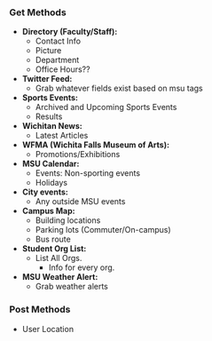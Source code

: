 ### Get Methods

- **Directory (Faculty/Staff):**
  - Contact Info
  - Picture
  - Department
  - Office Hours??
- **Twitter Feed:**
  - Grab whatever fields exist based on msu tags
- **Sports Events:**
  - Archived and Upcoming Sports Events
  - Results
- **Wichitan News:**
  - Latest Articles
- **WFMA (Wichita Falls Museum of Arts):**
  - Promotions/Exhibitions
- **MSU Calendar:**
  - Events: Non-sporting events
  - Holidays
- **City events:**
  - Any outside MSU events
- **Campus Map:**
  - Building locations
  - Parking lots (Commuter/On-campus)
  - Bus route
- **Student Org List:**
  - List All Orgs.
    - Info for every org.
- **MSU Weather Alert:**
  - Grab weather alerts

### Post Methods

- User Location
